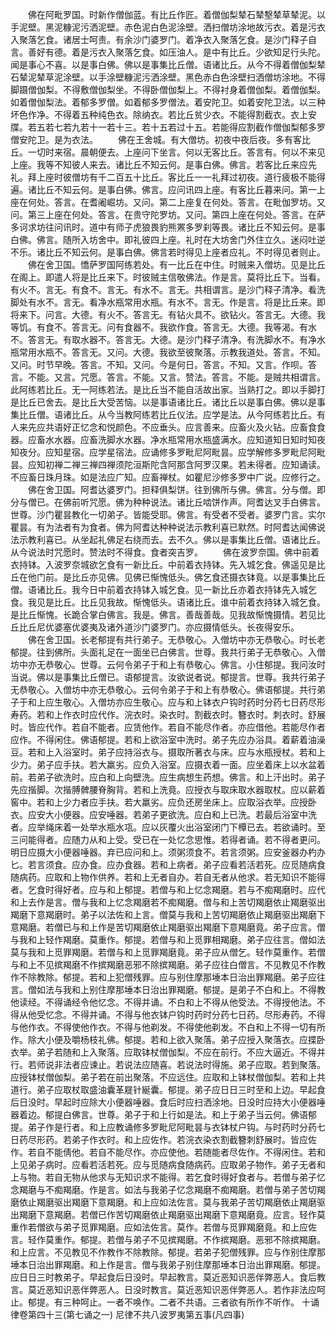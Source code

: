 <!-- { "loadSidebar": true } -->
　　佛在阿毗罗国。时新作僧伽蓝。有比丘作匠。着僧伽梨辇石辇墼辇草辇泥。以手泥壁。黑泥糠泥污洒泥壁。赤色泥白色泥涂壁。洒扫僧坊涂地故污衣。着是污衣入聚落乞食。诸居士呵责。有余沙门婆罗门。着净衣入聚落乞食。是沙门释子自言。善好有德。着是污衣入聚落乞食。如压油人。是中有比丘。少欲知足行头陀。闻是事心不喜。以是事白佛。佛以是事集比丘僧。语诸比丘。从今不得着僧伽梨辇石辇泥辇草泥涂壁。以手涂壁糠泥污洒涂壁。黑色赤白色涂壁扫洒僧坊涂地。不得脚蹑僧伽梨。不得敷僧伽梨坐。不得卧僧伽梨上。不得衬身着僧伽梨。着僧伽梨。如着僧伽梨法。着郁多罗僧。如着郁多罗僧法。着安陀卫。如着安陀卫法。以三种坏色作净。不得着五种纯色衣。除纳衣。若比丘贫少衣。不能得割截衣。衣上安牒。若五若七若九若十一若十三。若十五若过十五。若能得应割截作僧伽梨郁多罗僧安陀卫。是为衣法。
　　佛在王舍城。有大僧坊。初夜中夜后夜。多有客比丘。一切时来宿。晨朝便去。上座问下坐言。何以无客比丘。答言有。何以不来见上座。我等不知彼人来去。诸比丘不知云何。是事白佛。佛言。若客比丘来应先礼。拜上座时彼僧坊有千二百五十比丘。客比丘一一礼拜过初夜。道行疲极不能得遍。诸比丘不知云何。是事白佛。佛言。应问讯四上座。有客比丘暮来问。第一上座在何处。答言。在耆阇崛坊。又问。第二上座复在何处。答言。在毗伽罗坊。又问。第三上座在何处。答言。在贵守陀罗坊。又问。第四上座在何处。答言。在萨多诃求坊往问讯时。道中有师子虎狼畏豹熊罴多罗刹等畏。诸比丘不知云何。是事白佛。佛言。随所入坊舍中。即礼彼四上座。礼时在大坊舍门外住立久。迷闷吐逆不乐。诸比丘不知云何。是事白佛。佛言若时得见上座者应礼。不时得见者则止。
　　佛在舍卫国。憍萨罗国阿练若处。有一比丘在中住。时贼来入僧坊。见是比丘在阁上。即遣人将是比丘来下。时彼贼主信敬佛法。作是言。莫将比丘下。当看。有火不。言无。有食不。言无。有水不。言无。共相谓言。是沙门释子清净。看洗脚处有水不。言无。看净水瓶常用水瓶。有水不。言无。作是言。将是比丘来。即将来下。问言。大德。有火不。答言无。有钻火具不。欲钻火。答言无。大德。我等饥。有食不。答言无。问有食器不。我欲作食。答言无。大德。我等渴。有水不。答言无。有取水器不。答言无。大德。是沙门释子清净。有洗脚水不。有净水瓶常用水瓶不。答言无。又问。大德。我欲至彼聚落。示教我道处。答言。不知。又问。时节早晚。答言。不知。又问。今是何日。答言。不知。又言。作呗。答言。不能。又言。咒愿。答言。不能。又言。赞法。答言。不能。是贼共相谓言。此阿练若比丘。无一阿练若法。是比丘当不能自活故出家。当熟打之。即以手脚打是比丘已舍去。是比丘大受苦恼。以是事语诸比丘。诸比丘以是事白佛。佛以是事集比丘僧。语诸比丘。从今当教阿练若比丘仪法。应学是法。从今阿练若比丘。有人来先应共语好正忆念和悦颜色。不应垂头。应言善来。应畜火及火钻。应畜食食器。应畜水水器。应畜洗脚水水器。净水瓶常用水瓶盛满水。应知道知日知时知夜知夜分。应知星宿。应学星宿法。应诵修多罗毗尼阿毗昙。应学解修多罗毗尼阿毗昙。应知初禅二禅三禅四禅须陀洹斯陀含阿那含阿罗汉果。若未得者。应知诵读。不应畜日珠月珠。如是法应广知。应畜禅杖。如瞿尼沙修多罗中广说。应修行之。
　　佛在舍卫国。阿耆达婆罗门。担释俱梨饼。往到佛所与佛。佛言。分与僧。即分与僧已。在佛前听咒愿。佛为种种说法。诸比丘啮饼作声。阿耆达叉手白佛言。世尊。沙门瞿昙教化一切弟子。皆能受耶。佛言。有受者不受者。婆罗门言。实尔瞿昙。有为法者有为食者。佛为阿耆达种种说法示教利喜已默然。时阿耆达闻佛说法示教利喜已。从坐起礼佛足右绕而去。去不久。佛以是事集比丘僧。语诸比丘。从今说法时咒愿时。赞法时不得食。食者突吉罗。
　　佛在波罗奈国。佛中前着衣持钵。入波罗奈城欲乞食有一新比丘。中前着衣持钵。先入城乞食。佛遥见是比丘在他门前。是比丘亦见佛。见佛已惭愧低头。佛乞食还摄衣钵竟。以是事集比丘僧。语诸比丘。我今日中前着衣持钵入城乞食。见一新比丘亦着衣持钵先入城乞食。我见是比丘。比丘见我故。惭愧低头。语诸比丘。谁中前着衣持钵入城乞食。是比丘惭愧。长跪合掌白佛言。我是。佛言。善哉善哉。见我故惭愧摄情。若见比丘比丘尼优婆塞优婆夷及诸外道沙门婆罗门。亦应摄情低头。长夜得安乐。
　　佛在舍卫国。长老郁提有共行弟子。无恭敬心。入僧坊中亦无恭敬心。时长老郁提。往到佛所。头面礼足在一面坐已白佛言。世尊。我共行弟子无恭敬心。入僧坊中亦无恭敬心。世尊。云何令弟子于和上有恭敬心。佛言。小住郁提。我问汝时当说。佛以是事集比丘僧已。语郁提言。汝欲说者说。郁提言。世尊。我共行弟子无恭敬心。入僧坊中亦无恭敬心。云何令弟子于和上有恭敬心。佛语郁提。共行弟子于和上应生敬心。入僧坊亦应生敬心。应与和上钵衣户钩时药时分药七日药尽形寿药。若和上作衣时应代作。浣衣时。染衣时。割截衣时。簪衣时。刺衣时。舒展时。皆应代作。若自不能者。应赁他作。若自不能尽作者。亦应借他。若能尽作者应作。不得闲住。佛语郁提。若和上欲浴室中洗时。弟子先应办浴具。着薪着油澡豆。若和上入浴室时。弟子应持浴衣与。摄取所著衣与床。应与水瓶授杖。若和上少力。弟子应手扶。若大羸劣。应负入浴室。应摄衣着一面。应坐着床上以水盆着前。若弟子欲洗时。应白和上向壁洗。应生病想生药想。佛言。和上汗出时。弟子先应揩脚。次揩膊髀腰脊胸背。若和上洗竟。应授衣与取床取水器取杖。应以薪着窖中。若和上少力者应手扶。若大羸劣。应负还房坐床上。应取浴衣举。应授卧衣。应安大小便器。应安唾器。若弟子更欲洗。应白和上已洗。若最后浴室中洗者。应举绳床着一处举水瓶水瓨。应以灰覆火出浴室闭门下橝已去。若欲诵时。至三问能得者。应随力从和上受。受已在一处忆念思惟。若得者诵。若不得者更问。明日应摄大小便器唾器。弃已应问和上。须粥须食不。若言须粥。应安釜器办杓办匕。若言须食。应办食。应办食器。若和上病者。弟子应看若活若死。应觅随病食随病药。应取和上物作供养。若和上无者自办。若自无者从他求。若无知识不能得者。乞食时得好者。应与和上郁提。若僧与和上忆念羯磨。若与不痴羯磨时。应代和上去作是言。僧与我和上忆念羯磨若不痴羯磨。僧与和上苦切羯磨依止羯磨驱出羯磨下意羯磨时。弟子以法佐和上言。僧莫与我和上苦切羯磨依止羯磨驱出羯磨下意羯磨。若僧已与和上作是苦切羯磨依止羯磨驱出羯磨下意羯磨竟。弟子应言。僧与我和上轻作羯磨。莫重作。郁提。若僧与和上觅罪相羯磨。弟子应往言。僧如法莫与我和上觅罪羯磨。若僧与和上觅罪羯磨竟。弟子应从僧乞。轻作莫重作。若僧与和上不见摈羯磨不作摈羯磨恶邪不除摈羯磨。弟子应往白僧言。不见教见不作教作不除教除。郁提。若和上犯僧残罪。应与别住摩那埵本日治出罪羯磨。弟子应往言。僧如法与我和上别住摩那埵本日治出罪羯磨。郁提。是弟子不白和上。不得教他读经。不得诵经令他忆念。不得并诵。不白和上不得从他受法。不得授他法。不得从他受忆念。不得并诵。不得与他衣钵户钩时药时分药七日药。尽形寿药。不得与他作衣。不得使他作衣。不得与他剃发。不得使他剃发。不白和上不得一切有所作。除大小便及嚼杨枝礼佛。郁提。若和上欲入聚落。弟子应授入聚落衣。应揲卧衣举。弟子若随和上入聚落。应取钵杖僧伽梨。不应在前行。不应大逼近。不得并行。若师说非法者应谏止。若说法应随喜。若说法时得施。弟子应取。若到聚落。应授钵杖僧伽梨。弟子若在前出聚落。不应远住。应取和上钵杖僧伽梨。若和上共道行。弟子应取杖取盛油囊革屣针綖囊。郁提。弟子应日日三时至和上边。早起食后日没时。早起时应除大小便器唾器。食后时应扫洒涂地。日没时应持大小便器唾器着边。郁提白佛言。世尊。弟子于和上行如是法。和上于弟子当云何。佛语郁提。弟子作是行者。和上应教诵修多罗毗尼阿毗昙与衣钵杖户钩。与时药时分药七日药尽形药。若弟子作衣时。和上应佐作。若浣衣染衣割截簪刺舒展时。皆应佐作。若自不能倩他。若自不能尽作。亦应使他。若随能者尽佐作。不得闲住。若和上见弟子病时。应看若活若死。应与觅随病食随病药。应取弟子物作。弟子无者和上与物。若自无物从他求与无知识求不能得。若乞食时得好食者与。若僧与弟子忆念羯磨与不痴羯磨。作是言。如法与我弟子忆念羯磨不痴羯磨。若僧与弟子苦切羯磨依止羯磨驱出羯磨下意羯磨。和上应如法佐言。莫与我弟子苦切羯磨依止羯磨驱出羯磨下意羯磨。若僧已作苦切羯磨依止羯磨驱出羯磨下意羯磨竟。应言。轻作莫重作若僧欲与弟子觅罪羯磨。应如法佐言。莫作。若僧与觅罪羯磨竟。和上应佐言。轻作莫重作。郁提。若僧与弟子不见摈羯磨。不作摈羯磨。恶邪不除摈羯磨。和上应言。不见教见不作教作不除教除。郁提。若弟子犯僧残罪。应与作别住摩那埵本日治出罪羯磨。和上作是言。僧与我弟子别住摩那埵本日治出罪羯磨。郁提。应日日三时教弟子。早起食后日没时。早起教言。莫近恶知识恶伴弊恶人。食后教言。莫近恶知识恶伴弊恶人。日没时教言。莫近恶知识恶伴弊恶人。若作非法应呵止。郁提。有三种呵止。一者不唤作。二者不共语。三者欲有所作不听作。
十诵律卷第四十三(第七诵之一)
尼律不共八波罗夷第五事(凡四事)
